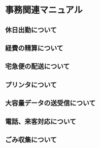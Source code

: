 # 事務関連マニュアル
## 休日出勤について
## 経費の精算について
## 宅急便の配送について
## プリンタについて
## 大容量データの送受信について
## 電話、来客対応について
## ごみ収集について
